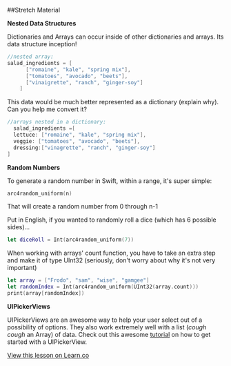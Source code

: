 ##Stretch Material

**Nested Data Structures** 

Dictionaries and Arrays can occur inside of other dictionaries and arrays. Its data structure inception!
 
```swift
//nested array:
salad_ingredients = [
      ["romaine", "kale", "spring mix"],
      ["tomatoes", "avocado", "beets"],
      ["vinaigrette", "ranch", "ginger-soy"]
    ]
```
This data would be much better represented as a dictionary (explain why). Can you help me convert it?
```swift
//arrays nested in a dictionary:
  salad_ingredients =[ 
  lettuce: ["romaine", "kale", "spring mix"],
  veggie: ["tomatoes", "avocado", "beets"],
  dressing:["vinagrette", "ranch", "ginger-soy"] 
]
```
**Random Numbers** 

To generate a random number in Swift, within a range, it's super simple:

```swift
arc4random_uniform(n)
```

That will create a random number from 0 through n-1

Put in English, if you wanted to randomly roll a dice (which has 6 possible sides)...

```swift
let diceRoll = Int(arc4random_uniform(7))
```

When working with arrays' count function, you have to take an extra step and make it of type UInt32 (seriously, don't worry about why it's not very important)

```swift
let array = ["Frodo", "sam", "wise", "gamgee"]
let randomIndex = Int(arc4random_uniform(UInt32(array.count)))
print(array[randomIndex])
```

**UIPickerViews**

UIPickerViews are an awesome way to help your user select out of a possibility of options. They also work extremely well with a list (*cough* *cough* an Array) of data. Check out this awesome [tutorial](http://sourcefreeze.com/ios-uipickerview-example-using-swift/) on how to get started with a UIPickerView.

<a href='https://learn.co/lessons/pc-ios-stretch-nesting' data-visibility='hidden'>View this lesson on Learn.co</a>
